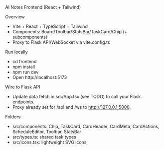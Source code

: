 AI Notes Frontend (React + Tailwind)

Overview
- Vite + React + TypeScript + Tailwind
- Components: Board/Toolbar/StatsBar/TaskCard/Chip (+ subcomponents)
- Proxy to Flask API/WebSocket via vite.config.ts

Run locally
- cd frontend
- npm install
- npm run dev
- Open http://localhost:5173

Wire to Flask API
- Update data fetch in src/App.tsx (see TODO) to call your Flask endpoints.
- Proxy already set for /api and /ws to http://127.0.0.1:5000.

Folders
- src/components: Chip, TaskCard, CardHeader, CardMeta, CardActions, ScheduleEditor, Toolbar, StatsBar
- src/types.ts: shared task types
- src/icons.tsx: lightweight SVG icons

